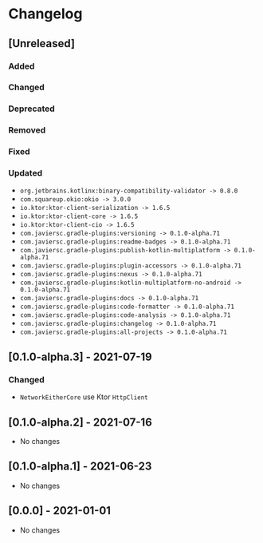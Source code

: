 # Changelog

## [Unreleased]

### Added

### Changed

### Deprecated

### Removed

### Fixed

### Updated
- `org.jetbrains.kotlinx:binary-compatibility-validator -> 0.8.0`
- `com.squareup.okio:okio -> 3.0.0`
- `io.ktor:ktor-client-serialization -> 1.6.5`
- `io.ktor:ktor-client-core -> 1.6.5`
- `io.ktor:ktor-client-cio -> 1.6.5`
- `com.javiersc.gradle-plugins:versioning -> 0.1.0-alpha.71`
- `com.javiersc.gradle-plugins:readme-badges -> 0.1.0-alpha.71`
- `com.javiersc.gradle-plugins:publish-kotlin-multiplatform -> 0.1.0-alpha.71`
- `com.javiersc.gradle-plugins:plugin-accessors -> 0.1.0-alpha.71`
- `com.javiersc.gradle-plugins:nexus -> 0.1.0-alpha.71`
- `com.javiersc.gradle-plugins:kotlin-multiplatform-no-android -> 0.1.0-alpha.71`
- `com.javiersc.gradle-plugins:docs -> 0.1.0-alpha.71`
- `com.javiersc.gradle-plugins:code-formatter -> 0.1.0-alpha.71`
- `com.javiersc.gradle-plugins:code-analysis -> 0.1.0-alpha.71`
- `com.javiersc.gradle-plugins:changelog -> 0.1.0-alpha.71`
- `com.javiersc.gradle-plugins:all-projects -> 0.1.0-alpha.71`


## [0.1.0-alpha.3] - 2021-07-19

### Changed
- `NetworkEitherCore` use Ktor `HttpClient`

## [0.1.0-alpha.2] - 2021-07-16
- No changes

## [0.1.0-alpha.1] - 2021-06-23
- No changes

## [0.0.0] - 2021-01-01
- No changes
